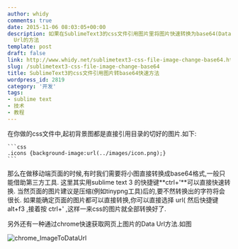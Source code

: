 ```yaml
---
author: whidy
comments: true
date: 2015-11-06 08:03:05+00:00
description: 如果在SublimeText3的css文件引用图片里将图片快速转换为base64(Data URL)的方法,以及利用chrome开发者工具获取图片的Data
  Url的方法
template: post
draft: false
link: http://www.whidy.net/sublimetext3-css-file-image-change-base64.html
slug: /sublimetext3-css-file-image-change-base64
title: SublimeText3的css文件引用图片转base64快速方法
wordpress_id: 2819
category: '开发'
tags:
- sublime text
- 技术
- 教程
---
```


在你做的css文件中,起初背景图都是直接引用目录的切好的图片.如下:

    
    ```css
    .icons {background-image:url(../images/icon.png);}
    ```


那么在做移动端页面的时候,有时我们需要将小图直接转换成base64格式,一般只能借助第三方工具.
这里其实用sublime text 3 的快捷键**ctrl+'**可以直接快速转换.
当然页面的图片建议是压缩(例如tinypng工具)后的,要不然转换出的字符将会很长.
如果能确定页面的图片都可以直接转换,你可以直接选择 url( 然后快捷键 alt+f3 ,接着按 ctrl+' ,这样一来css的图片就全部转换好了.

另外还有一种通过chrome快速获取网页上图片的Data Url方法.如图

![chrome_ImageToDataUrl](https://www.whidy.net/wp-content/uploads/2015/11/chromeDataUrl-400x165.png)

